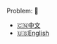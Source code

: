 Problem: :link: 
- [:cn:中文](https://leetcode-cn.com/problems/swap-nodes-in-pairs)
- [:us:English](https://leetcode.com/problems/swap-nodes-in-pairs)
